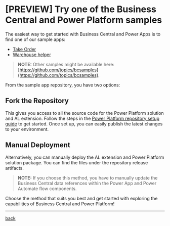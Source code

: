 # [PREVIEW] Try one of the Business Central and Power Platform samples

The easiest way to get started with Business Central and Power Apps is to find one of our sample apps:

- [Take Order](https://github.com/microsoft/businesscentralsamples-takeorder)
- [Warehouse helper](https://github.com/microsoft/businesscentralsamples-warehousehelper) 

> **NOTE:** Other samples might be available here:  [https://github.com/topics/bcsamples](https://github.com/topics/bcsamples).

From the sample app repository, you have two options:

## Fork the Repository

This gives you access to all the source code for the Power Platform solution and AL extension. Follow the steps in the  [Power Platform repository setup guide](./SetupPowerPlatform.md) to get started. Once set up, you can easily publish the latest changes to your environment.

## Manual Deployment

Alternatively, you can manually deploy the AL extension and Power Platform solution package. You can find the files under the repository release artifacts.

> **NOTE:** If you choose this method, you have to manually update the Business Central data references within the Power App and Power Automate flow components.

Choose the method that suits you best and get started with exploring the capabilities of Business Central and Power Platform!

---
[back](../README.md)
